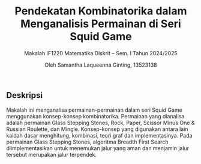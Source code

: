 <div align="center">
    <h1>Pendekatan Kombinatorika dalam Menganalisis Permainan di Seri Squid Game</h1>
    <p>Makalah IF1220 Matematika Diskrit – Sem. I Tahun 2024/2025</p>
    <p>Oleh Samantha Laqueenna Ginting, 13523138</p>
    <br/>
</div>

## Deskripsi
Makalah ini menganalisa permainan-permainan dalam seri Squid Game menggunakan konsep-konsep kombinatorika. Permainan yang dianalisa adalah permainan Glass Stepping Stones, Rock, Paper, Scissor Minus One & Russian Roulette, dan Mingle. Konsep-konsep yang digunakan antara lain kaidah dasar menghitung, kombinasi, teori graf dan implementasinya. Pada permainan Glass Stepping Stones, algoritma Breadth First Search diimplementasikan untuk menemukan jalur yang aman dan menjamin jalur tersebut merupakan jalur terpendek.
